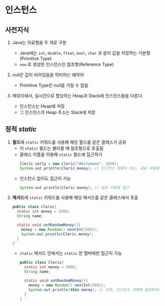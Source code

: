 # 인스턴스

## 사전지식
1. Java는 자료형을 두 개로 구분
   - Java에는 `int`, `double`, `float`, `bool`, `char` 과 같이 값을 저장하는 기본형(Primitive Type)
   - `new` 로 생성한 인스턴스인 참조형(Reference Type)
  
2. null은 값이 비어있음을 의미하는 예약어
   - Primitive Type은 null을 가질 수 없음

3. 메모리에서, 실시간으로 할당하는 Heap과 Stack에 인스턴스들을 다룬다.
   - 인스턴스는 Heap에 저장
   - 그 인스턴스의 Heap 주소는 Stack에 저장
  
## 정적 _static_
1. **필드**에 `static` 키워드를 사용해 해당 필드를 같은 클래스가 공유
   - 이 `static` 필드는 불러올 때 참조형으로 호출됨
   - 클래스 이름을 이용해 `static` 필드에 접근하기
     ```Java
     Cleric sally = new Cleric("Whitemane", 1050);
     System.out.println(Cleric.money); // 인스턴스 자원이 아닌, 공유 자원에 접근
     ```
   - 인스턴스 없이도 접근이 가능
     ```Java
     System.out.println(Cleric.money); // 공유 자원에 접근
     ```
2. **메서드**에 `static` 키워드를 사용해 해당 메서드를 같은 클래스에서 호출
   ```Java
   public class Cleric{
     static int money = 5000;
     String name;

     static void setRandomMoney(){
       money = new Random().nextInt(5001);
       System.out.println(Cleric.money);
     }
   }
   ```
   - `static` 메서드 안에서는 `static` 한 멤버에만 접근이 가능
     ```Java
     public class Cleric{
       static int money = 5000;
       String name;

       static void setRandomMoney(){
         money = new Random().nextInt(5001);
         System.out.println(this.money); // 오류, 인스턴스 객체에 접근하려고 함
       }
     }
     ```
